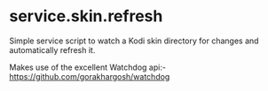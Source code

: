 # service.skin.refresh
Simple service script to watch a Kodi skin directory for changes and automatically refresh it. 

Makes use of the excellent Watchdog api:- https://github.com/gorakhargosh/watchdog
